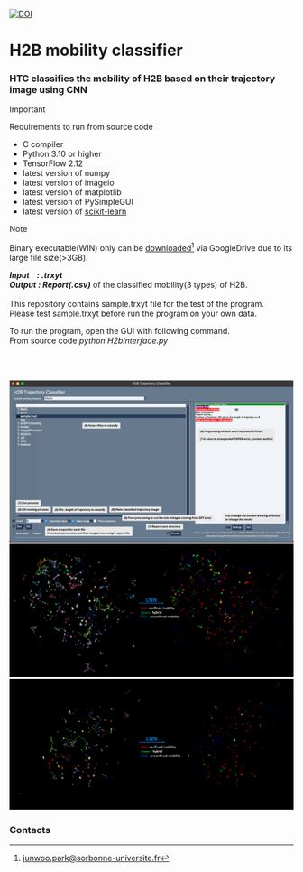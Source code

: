 [![DOI](https://zenodo.org/badge/DOI/10.5281/zenodo.13334706.svg)](https://doi.org/10.5281/zenodo.13334706)
# H2B mobility classifier
<h3>HTC classifies the mobility of H2B based on their trajectory image using CNN</h3> 

> [!IMPORTANT]  
> Requirements to run from source code </br>
> - C compiler
> - Python 3.10 or higher
> - TensorFlow 2.12
> - latest version of numpy
> - latest version of imageio
> - latest version of matplotlib
> - latest version of PySimpleGUI
> - latest version of [scikit-learn](https://scikit-learn.org/stable/)

> [!NOTE]  
> Binary executable(WIN) only can be [downloaded](https://drive.google.com/file/d/17Gr0x4nUNjZJuPlDVHn4odP9TwFANtC4/view?usp=share_link)[^1] via GoogleDrive due to its large file size(>3GB). </br>


***Input &nbsp;&nbsp; : .trxyt***<br>
***Output : Report(.csv)*** of the classified mobility(3 types) of H2B.<br><br>
This repository contains sample.trxyt file for the test of the program.<br>
Please test sample.trxyt before run the program on your own data.<br>

To run the program, open the GUI with following command.<br>
From source code:*python H2bInterface.py*

<br>
<br>

![](https://github.com/JunwooParkSaribu/HTC/blob/main/img/h2binterface_image.png)
![](https://github.com/JunwooParkSaribu/HTC/blob/main/img/cell8_image.png)
![](https://github.com/JunwooParkSaribu/HTC/blob/main/img/cell9_image.png)


<h3> Contacts </h3>

[^1]: junwoo.park@sorbonne-universite.fr